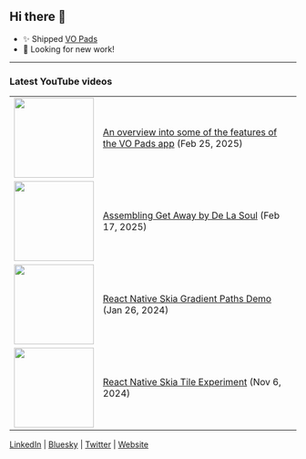## Hi there 👋

<!--
**odogono/odogono** is a ✨ _special_ ✨ repository because its `README.md` (this file) appears on your GitHub profile.

Here are some ideas to get you started:


- 🌱 I’m currently learning ...
- 👯 I’m looking to collaborate on ...
- 🤔 I’m looking for help with ...
- 💬 Ask me about ...
- 📫 How to reach me: ...
- 😄 Pronouns: ...
- ⚡ Fun fact: ...


[![Alex's GitHub stats](https://github-readme-stats.vercel.app/api?username=odogono&show_icons=true&count_private=true&theme=city_lights&hide_border=true&hide_title=true&bg_color=0000)](https://github.com/odogono/github-readme-stats)


-->

- ✨ Shipped [VO Pads](https://vo.odgn.net)
- 🔭 Looking for new work!


---

### Latest YouTube videos

<table>
<!-- YOUTUBE-VIDEOS-LIST:START -->
  <tr>
    <td>
      <a href="https://www.youtube.com/watch?v=TbISzUdwsXU"><img width="140px" src="https://i.ytimg.com/vi/fIHXmgrRzSc/mqdefault.jpg"></a>
    </td>
    <td>
      <a href="https://www.youtube.com/watch?v=TbISzUdwsXU">An overview into some of the features of the VO Pads app</a> (Feb 25, 2025)<br/>
    </td>
  </tr>
  <tr>
    <td>
      <a href="https://www.youtube.com/watch?v=R0DIJ43FIp0"><img width="140px" src="https://i.ytimg.com/vi/R0DIJ43FIp0/mqdefault.jpg"></a>
    </td>
    <td>
      <a href="https://www.youtube.com/watch?v=TbISzUdwsXU">Assembling Get Away by De La Soul</a> (Feb 17, 2025)<br/>
    </td>
  </tr>
  <tr>
    <td>
      <a href="https://www.youtube.com/watch?v=24fjKn87tmk"><img width="140px" src="https://i.ytimg.com/vi/24fjKn87tmk/mqdefault.jpg"></a>
    </td>
    <td>
      <a href="https://www.youtube.com/watch?v=TbISzUdwsXU">React Native Skia Gradient Paths Demo</a> (Jan 26, 2024)<br/>
    </td>
  </tr>
  
  <tr>
    <td>
      <a href="https://www.youtube.com/watch?v=i9X41tQZbgc"><img width="140px" src="https://i.ytimg.com/vi/i9X41tQZbgc/mqdefault.jpg"></a>
    </td>
    <td>
      <a href="https://www.youtube.com/watch?v=TbISzUdwsXU">React Native Skia Tile Experiment</a> (Nov 6, 2024)<br/>
    </td>
  </tr>
<!-- YOUTUBE-VIDEOS-LIST:END -->
</table>



[LinkedIn](https://www.linkedin.com/in/alexanderveenendaal/) | [Bluesky](https://bsky.app/profile/odogono.bsky.social) | [Twitter](https://x.com/odogono) | [Website](http://dev.odgn.net)
